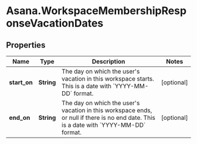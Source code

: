 # Asana.WorkspaceMembershipResponseVacationDates

## Properties
Name | Type | Description | Notes
------------ | ------------- | ------------- | -------------
**start_on** | **String** | The day on which the user&#x27;s vacation in this workspace starts. This is a date with &#x60;YYYY-MM-DD&#x60; format. | [optional] 
**end_on** | **String** | The day on which the user&#x27;s vacation in this workspace ends, or null if there is no end date. This is a date with &#x60;YYYY-MM-DD&#x60; format. | [optional] 
